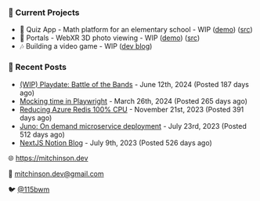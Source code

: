 ### 📌 Current Projects
- 📝 Quiz App - Math platform for an elementary school - WIP ([demo](https://quiz-staging.mitchinson.dev/)) ([src](https://github.com/bmitchinson/budget-entry))
- 📸 Portals - WebXR 3D photo viewing - WIP ([demo](https://portals.mitchinson.dev/)) ([src](https://github.com/bmitchinson/vr-jpg-viewer-webxr))
- 🎶 Building a video game - WIP ([dev blog](https://blog.mitchinson.dev/playdate-dev-one))

### 📝 Recent Posts

- [(WIP) Playdate: Battle of the Bands](https://blog.mitchinson.dev/playdate-dev-one) - June 12th, 2024 (Posted 187 days ago)
- [Mocking time in Playwright](https://blog.mitchinson.dev/playwright-mock-time) - March 26th, 2024 (Posted 265 days ago)
- [Reducing Azure Redis 100% CPU](https://blog.mitchinson.dev/redis-cpu) - November 21st, 2023 (Posted 391 days ago)
- [Juno: On demand microservice deployment](https://blog.mitchinson.dev/juno) - July 23rd, 2023 (Posted 512 days ago)
- [NextJS Notion Blog](https://blog.mitchinson.dev/blog-2023) - July 9th, 2023 (Posted 526 days ago)

🌐 https://mitchinson.dev

💌 mitchinson.dev@gmail.com

🐦 [@115bwm](https://twitter.com/115bwm)